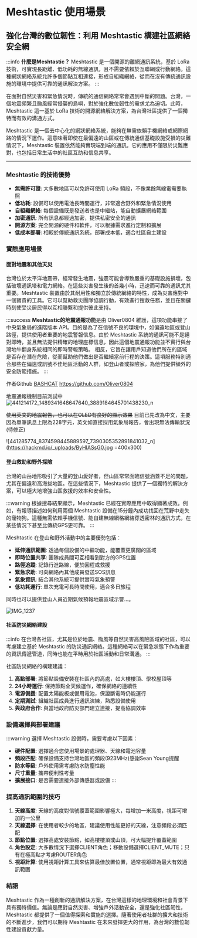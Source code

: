 # Meshtastic 使用場景
## 強化台灣的數位韌性：利用 Meshtastic 構建社區網絡安全網

:::info
**什麼是Meshtastic？**
Meshtastic 是一個開源的離網通訊系統，基於 LoRa 技術，可實現長距離、低功耗的無線通訊，且不需要依賴於互聯網或行動網絡。這種網狀網絡系統允許多個節點互相連接，形成自組織網絡，從而在沒有傳統通訊設施的環境中提供可靠的通訊解決方案。
:::

在面對自然災害和緊急情況時，傳統的通信網絡常常會遇到中斷的問題。台灣，一個地震頻繁且颱風經常侵襲的島嶼，對於強化數位韌性的需求尤為迫切。此時，Meshtastic 這一基於 LoRa 技術的開源網絡解決方案，為台灣社區提供了一個獨特而有效的溝通方式。

Meshtastic 是一個去中心化的網狀網絡系統，能夠在無需依賴手機網絡或網際網路的情況下運作。這意味著即使在最偏遠的山區或在傳統通信基礎設施受損的災難情況下，Meshtastic 裝置依然能夠實現端到端的通訊。它的應用不僅限於災難應對，也包括日常生活中的社區互助和信息共享。

---

### Meshtastic 的技術優勢

- **無需許可證**: 大多數地區可以免許可使用 LoRa 頻段，不像業餘無線電需要執照
- **低功耗**: 設備可以使用電池長時間運行，非常適合野外和緊急情況使用
- **自組織網絡**: 每個設備既是發送者也是中繼站，能自動擴展網絡範圍
- **加密通訊**: 所有訊息都經過加密，提供私密安全的通訊
- **開源方案**: 完全開源的硬件和軟件，可以根據需求進行定制和擴展
- **低成本部署**: 相較於傳統通訊系統，部署成本低，適合社區自主建設

### 實際應用場景

#### 面對地震和其他天災

台灣位於太平洋地震帶，經常發生地震，強震可能會導致嚴重的基礎設施損壞，包括破壞通訊塔和電力網絡。在這些災害發生後的首幾小時，迅速而可靠的通訊尤其重要。Meshtastic 裝置由於其耐用性和獨立於傳統網絡的特性，成為災害應對中一個寶貴的工具。它可以幫助救災團隊協調行動，有效進行搜救任務，並且在關鍵時刻使受災居民得以互相聯繫和提供彼此支持。

:::success
**Meshtastic的地震通報功能**是由 Oliver0804 維護，這項功能串接了中央氣象局的進階版本 API。目的是為了在信號不良的環境中，如偏遠地區或登山路徑，提供使用者重要的地震警報信息。由於 Meshtastic 系統的通訊可能不是絕對即時，並且無法提供精確的地理座標信息，因此這個地震通報功能並不實行與台灣地牛翻身系統相同的即時警報策略。
相反，它旨在讓用戶知道他們所在的區域是否存在潛在危險，從而幫助他們做出是否繼續當前行程的決策。這項服務特別適合那些在偏遠或訊號不佳地區活動的人群，如登山者或探險家，為他們提供額外的安全防範措施。
:::

作者Github [BASHCAT](https://github.com/Oliver0804)
https://github.com/Oliver0804

地震通報機制目前測試中
![441214172_1489341648647640_3889184645701438230_n](https://hackmd.io/_uploads/r1XnHqdGA.jpg)
    
~~使用英文的地震報告，也可以在OLED有良好的顯示效果~~
目前已先改為中文，主要因為單筆訊息上限為228字元，英文如直接採用氣象局報告，會出現無法傳輸狀況(待修正)

![441285774_8374598445889597_7390305352891841032_n](https://hackmd.io/_uploads/ByHIASsG0.jpg =400x300)

#### 登山救助和野外探險

台灣的山岳地形吸引了大量的登山愛好者，但山區常常面臨信號涵蓋不足的問題，尤其在偏遠和高海拔地區。在這些情況下，Meshtastic 提供了一個獨特的解決方案，可以極大地增強山區救援的效率和安全性。

:::warning
根據搜尋結果顯示，Meshtastic 已經在實際應用中取得顯著成效。例如，有報導描述如何利用兩個 Meshtastic 設備在15分鐘內成功找回在荒野中走失的寵物狗。這種無需依賴手機信號、能自建無線網格網絡穿透密林的通訊方式，在某些情況下甚至比傳統GPS更可靠。
:::

Meshtastic 在登山和野外活動中的主要優勢包括：

- **延伸通訊範圍**: 透過每個設備的中繼功能，能覆蓋更廣闊的區域
- **即時位置共享**: 團隊成員間可互相看到對方的GPS位置
- **路徑追蹤**: 記錄行進路線，便於回程或救援
- **緊急求助**: 可向網絡內其他成員發送SOS訊息
- **氣象資訊**: 結合其他系統可提供實時氣象預警
- **低功耗運行**: 單次充電可長時間使用，適合多日旅程

同時也可以提供登山人員近期氣候預報地震區域示警...。

![IMG_1237](https://hackmd.io/_uploads/BJsGE55KC.png)

#### 社區防災網絡建設

:::info
在台灣各社區，尤其是位於地震、颱風等自然災害高風險區域的社區，可以考慮建立基於 Meshtastic 的防災通訊網絡。這種網絡可以在緊急狀態下作為重要的資訊傳遞管道，同時也能在平時用於社區活動和日常溝通。
:::

社區防災網絡的構建建議：

1. **高點部署**: 將節點設備安裝在社區內的高處，如大樓樓頂、學校屋頂等
2. **24小時運行**: 保持節點全天候運作，確保網絡的連續性
3. **電源備援**: 配置太陽能板或備用電池，保證斷電時仍能運行
4. **定期測試**: 組織社區成員進行通訊演練，熟悉設備使用
5. **與政府合作**: 與當地政府防災部門建立連接，提高協調效率


### 設備選擇與部署建議

:::warning
選擇 Meshtastic 設備時，需要考慮以下因素：
- **硬件配置**: 選擇適合您使用場景的處理器、天線和電池容量
- **頻段匹配**: 確保設備支持台灣地區的頻段(923MHz)感謝Sean Young提醒
- **防水等級**: 戶外使用需考慮防水防塵性能
- **尺寸重量**: 攜帶便利性考量
- **擴展接口**: 是否需要連接外部傳感器或設備
:::

### 提高通訊範圍的技巧

1. **天線高度**: 天線的高度對信號覆蓋範圍影響極大，每增加一米高度，視距可增加約一公里
2. **天線選擇**: 在使用者較少的地區，建議使用性能更好的天線，注意頻段必須匹配
3. **節點位置**: 選擇高處安裝節點，如高樓樓頂或山頂，可大幅提升覆蓋範圍
4. **角色設定**: 大多數情況下選擇CLIENT角色；移動設備選擇CLIENT_MUTE；只有在極高點才考慮ROUTER角色
5. **視距計算**: 使用視距計算工具來估算最佳放置位置，通常視距即為最大有效通訊範圍

### 結語

Meshtastic 作為一種創新的通訊解決方案，在台灣這樣的地理環境和社會背景下具有獨特價值。無論是應對自然災害、增強戶外活動安全，還是強化社區韌性，Meshtastic 都提供了一個值得探索和實施的選擇。隨著使用者社群的擴大和技術的不斷進步，我們可以期待 Meshtastic 在未來發揮更大的作用，為台灣的數位韌性建設貢獻力量。
